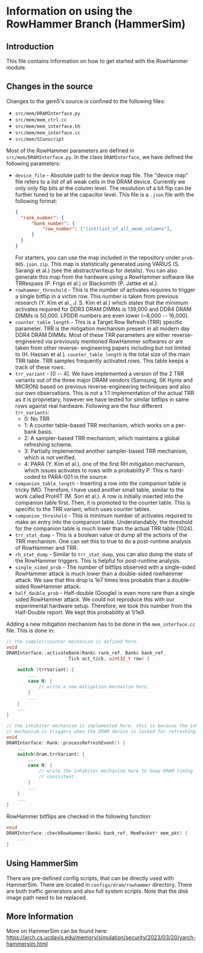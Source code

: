 # Information on using the RowHammer Branch (HammerSim)

## Introduction

This file contains information on how to get started with the RowHammer module.

## Changes in the source

Changes to the gem5's source is confined to the following files:
- `src/mem/DRAMInterface.py`
- `src/mem/mem_ctrl.cc`
- `src/mem/mem_interface.hh`
- `src/mem/mem_interface.cc`
- `src/mem/SConscript`

Most of the RowHammer parameters are defined in `src/mem/DRAMInterface.py`. In
the class `DRAMInterface`, we have defined the following parameters:
- `device_file` - Absolute path to the device map file. The "device map" file
  refers to a list of all weak cells in the DRAM device. Currently we only
  only flip bits at the column level. The resolution of a bit flip can be
  further tuned to be at the capacitor level. This file is a `.json` file with
  the following format:
  ```json
  {
    "rank_number": {
        "bank_number": {
            "row_number": ["(int)list_of_all_weak_columns"],
        }
    }
  }
  ```
  For starters, you can use the map included in the repository under
  `prob-005.json.zip`. This map is statistically generated using VARIUS
  (S. Sarangi et al.) (see the abstract/writeup for details). You can also
  generate this map from the hardware using a RowHammer software like TRRespass
  (P. Frigo et al.) or Blacksmith (P. Jattke et al.).
- `rowhammer_threshold` - This is the number of activates requires to trigger a
  single bitflip in a victim row. This number is taken from previous research
  (Y. Kim et al., J. S. Kim et al.) which states that the minimum activates
  required for DDR3 DRAM DIMMs is 139,000 and DDR4 DRAM DIMMs is 50,000. LPDDR
  numbers are even lower (~8,000 -- 16,000).
- `counter_table_length` - This is a Target Row Refresh (TRR) specific
  parameter. TRR is the mitigation mechanism present in all modern day DDR4
  DRAM DIMMs. Most of these TRR parameters are either reverse-engineered via
  previously mentioned RowHammer softwares or are taken from other reverse-
  engineering papers including but not limited to (H. Hassan et al.).
  `counter_table_length` is the total size of the main TRR table. TRR samples
  frequently activated rows. This table keeps a track of these rows.
- `trr_variant` - [0 -- 4]. We have implemented a version of the 2 TRR variants
  out of the three major DRAM vendors (Samsung, SK Hynix and MICRON) based on
  previous reverse-engineering techniques and also our own observations. This
  is not a 1:1 implementation of the actual TRR as it is proprietary, however
  we have tested for similar bitflips in same rows against real hardware.
  Following are the four different `trr_variants`:
  - 0: No TRR
  - 1: A counter table-based TRR mechanism, which works on a per-bank basis.
  - 2: A sampler-based TRR mechanism, which maintains a global refreshing
       scheme.
  - 3: Partially implemented another sampler-based TRR mechanism, which is not
       verified.
  - 4: PARA (Y. Kim et al.), one of the first RH mitigation mechanism, which
       issues activates to rows with a probability P. This is hard-coded to
       PARA-001 in the source.
- `companion_table_length` - Inserting a row into the companion table is
  tricky IMO. Therefore, I have used another small table, similar to the work
  called ProHIT (M. Son et al.). A row is initially inserted into the companion
  table first. Then, it is promoted to the counter table. This is specific to
  the TRR variant, which uses counter tables.
- `companion_threshold` - This is minimum number of activates required to make
  an entry into the companion table. Understandably, the threshold for the
  companion table is much lower than the actual TRR table (1024).
- `trr_stat_dump` - This is a boolean value ot dump all the actions of the TRR
  mechanism. One can set this to true to do a post-runtime analysis of
  RowHammer and TRR.
- `rh_stat_dump` - Similar to `trr_stat_dump`, you can also dump the stats of
  the RowHammer triggers. This is helpful for post-runtime analysis.
- `single_sided_prob` - The number of bitflips observed with a single-sided
  RowHammer attack is much lower than a double-sided rowhammer attack. We saw
  that this drop is 1e7 times less probable than a double-sided RowHammer
  attack.
- `half_double_prob` - Half-double (Google) is even more rare than a single
  sided RowHammer attack. We could not reproduce this with our experimental
  hardware setup. Therefore, we took this number from the Half-Double report.
  We kept this probability at 1/1e9.

Adding a new mitigation mechanism has to be done in the `mem_interface.cc`
file. This is done in:
```cpp
// the sampler/counter mechanism is defined here.
void
DRAMInterface::activateBank(Rank& rank_ref, Bank& bank_ref,
                       Tick act_tick, uint32_t row) {
    ...
    switch (trrVariant) {
        ...
        case N: {
            // write a new mitigation mechanism here.
        }
        ...
    }
    ...
}

// the inhibitor mechanism is implemented here. this is because the inhibitor
// mechanism is triggers when the DRAM device is locked for refreshing.
void
DRAMInterface::Rank::processRefreshEvent() {
    ...
    switch(dram.trrVariant) {
        ...
        case N: {
            // write the inhibitor mechanism here to keep DRAM timing
            // consistent.
        }
        ...
    }
    ...
}
```

RowHammer bitflips are checked in the following function:
```cpp
void
DRAMInterface::checkRowHammer(Bank& bank_ref, MemPacket* mem_pkt) {
    ...
}
```

## Using HammerSim

There are pre-defined config scripts, that can be directly used with HammerSim.
There are located in `configs/dram/rowhammer` directory. There are both traffic
generators and also full system scripts. Note that the disk image path need to
be replaced.

## More Information

More on HammerSim can be found here: https://arch.cs.ucdavis.edu/memory/simulation/security/2023/03/20/yarch-hammersim.html
